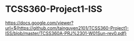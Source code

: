 # TCSS360-Project1-ISS
https://docs.google.com/viewer?url=${https://github.com/tainguyen2101/TCSS360-Project1-ISS/blob/master/TCSS360A-PRJ%2301-W01Sun-rev0.pdf}
